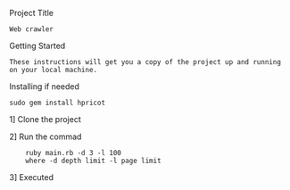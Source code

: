 Project Title

	Web crawler

Getting Started

	These instructions will get you a copy of the project up and running on your local machine.

Installing if needed

	sudo gem install hpricot

1] Clone the project

2] Run the commad 
		
		ruby main.rb -d 3 -l 100
		where -d depth limit -l page limit 

3] Executed

